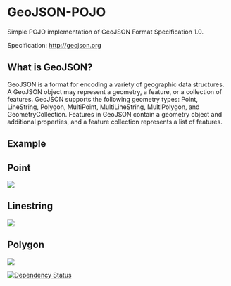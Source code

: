 GeoJSON-POJO
==================
Simple POJO implementation of GeoJSON Format Specification 1.0.

Specification: http://geojson.org


What is GeoJSON?
-------
GeoJSON is a format for encoding a variety of geographic data structures. A GeoJSON object may represent a geometry,
a feature, or a collection of features. GeoJSON supports the following geometry types: Point, LineString, Polygon, MultiPoint, MultiLineString, MultiPolygon, and GeometryCollection. Features in GeoJSON contain a geometry object and additional properties, and a feature collection represents a list of features.

Example
-------

Point
------
<img src="http://mpriess.com/images/blog/point.png" />

Linestring
------
<img src="http://mpriess.com/images/blog/linestring.png" />


Polygon
------
<img src="http://mpriess.com/images/blog/polygon.png" />


[![Dependency Status](https://www.versioneye.com/user/projects/50466efa9a9d4a0002001162/badge.png)](https://www.versioneye.com/user/projects/50466efa9a9d4a0002001162)
